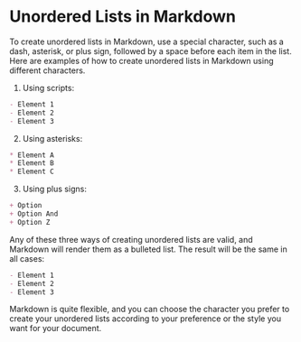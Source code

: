 # Unordered Lists in Markdown

To create unordered lists in Markdown, use a special character, such as a dash, asterisk, or plus sign, followed by a space before each item in the list. Here are examples of how to create unordered lists in Markdown using different characters.

1. Using scripts:

```markdown
- Element 1
- Element 2
- Element 3
```

2. Using asterisks:

```markdown
* Element A
* Element B
* Element C
```

3. Using plus signs:

```markdown
+ Option
+ Option And
+ Option Z
```

Any of these three ways of creating unordered lists are valid, and Markdown will render them as a bulleted list. The result will be the same in all cases:

```markdown
- Element 1
- Element 2
- Element 3
```

Markdown is quite flexible, and you can choose the character you prefer to create your unordered lists according to your preference or the style you want for your document.
